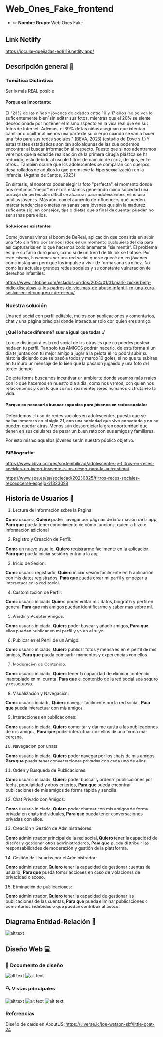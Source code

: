 # Web_Ones_Fake_frontend

* :pencil2: **Nombre Grupo:** Web Ones Fake

## Link Netlify
https://jocular-queijadas-ed8119.netlify.app/

## Descripción general :thought_balloon:


### Temática Distintiva:


Ser lo más REAL posible


#### Porque es Importante:


El "23% de las niñas y jóvenes de edades entre 10 y 17 años ‘no se ven lo suficientemente bien’ sin editar sus fotos, mientras que el 20% se siente decepcionado por no tener el mismo aspecto en la vida real que en sus fotos de Internet. Además, el 69% de las niñas aseguran que intentan cambiar u ocultar al menos una parte de su cuerpo cuando se van a hacer una foto para sus redes sociales." (BBVA, 2023) (estudio de Dove s.f.) Y estas tristes estadísticas son tan solo algunas de las que podemos encontrar al buscar información al respecto. Puesto que si nos adentramos veremos que la edad de realización de la primera cirugía plástica se ha reducido; esto debido al uso de filtros de cambio de nariz, de ojos, entre otros... También ocurre que los adolescentes se comparan con cuerpos desarrollados de adultos lo que promueve la hipersexualización en la infancia. (Ágatha de Santos, 2023)


En síntesis, al nosotros poder elegir la foto "perfecta", el momento donde nos sentimos "mejor" en el día estamos generando como sociedad una burbuja de perfección difícil de alcanzar para adolescentes, e incluso adultos jóvenes. Más aún, con el aumento de influencers qué pueden marcar tendencias o metas no sanas para jóvenes que sin la madurez suficiente siguen consejos, tips o dietas que a final de cuentas pueden no ser sanas para ellos.


#### Soluciones existentes


Como jóvenes vimos el boom de BeReal, aplicación que consistía en subir una foto sin filtro por ambos lados en un momento cualquiera del día para así capturarlos en lo que hacemos cotidianamente "sin mentir". El problema es que su fama duró poco, como si de un trend de tik tok se tratase. Por esto mismo, buscamos ser una red social que se quedé en los jóvenes como instagram pero que los impulse a vivir de forma sana su niñez. No como las actuales grandes redes sociales y su constante vulneración de derechos infantiles:


https://www.infobae.com/estados-unidos/2024/01/31/mark-zuckerberg-pidio-disculpas-a-los-padres-de-victimas-de-abuso-infantil-en-una-dura-sesion-en-el-congreso-de-eeeuu/




### Nuestra solución


Una red social con perfil editable, muros con publicaciones y comentarios, chat y una página principal donde interactuar solo con quien eres amigo.


#### ¿Qué lo hace diferente? suena igual que todas :/


Lo que distinguirá esta red social de las otras es que no puedes postear nada en tu perfil. Tan solo tus AMIGOS podrán hacerlo, de esta forma si un dia te juntas con tu mejor amigo a jugar a la pelota el no podrá subir su historia diciendo que se pasó a todos y marcó 10 goles, si no que tu subiras en tu muro un mensaje de lo bien que la pasaron jugando y una foto del tercer tiempo.


De esta forma buscamos incentivar un ambiente donde seamos más reales con lo que hacemos en nuestro dia a dia, como nos vemos, con quien nos relacionamos y con lo que somos realmente; seres humanos disfrutando la vida.


#### Porque es necesario buscar espacios para jóvenes en redes sociales


Defendemos el uso de redes sociales en adolescentes, puesto que se hallan inmersos en el siglo 21, con una sociedad que vive conectada y no se pueden quedar atrás. Menos aún desperdiciar la gran oportunidad que tienen en sus celulares de pasar un buen rato con sus amigos y familiares.


Por esto mismo aquellos jóvenes serán nuestro público objetivo.

### BiBliografía:


https://www.bbva.com/es/sostenibilidad/adolescentes-y-filtros-en-redes-sociales-un-juego-inocente-o-un-riesgo-para-la-autoestima/


https://www.epe.es/es/sociedad/20230825/filtros-redes-sociales-reconocerse-espejo-91323098

## Historia de Usuarios :busts_in_silhouette:

1. Lectura de Información sobre la Pagina:

**Como** usuario,
**Quiero** poder navegar por páginas de información de la app,
**Para que** pueda tener conocimiento de cómo funciona, quien la hizo e información adicional.

2. Registro y Creación de Perfil:

**Como** un nuevo usuario,
**Quiero** registrarme fácilmente en la aplicación,
**Para que** pueda iniciar sesión y entrar a la app.

3. Inicio de Sesión:

**Como** usuario registrado,
**Quiero** iniciar sesión fácilmente en la aplicación con mis datos registrados,
**Para que** pueda crear mi perfil y empezar a interactuar en la red social.

4. Customización de Perfil:

**Como** usuario iniciado
**Quiero** poder editar mis datos, biografía y perfil en general
**Para que** mis amigos puedan identificarme y saber más sobre mí.

5. Añadir y Aceptar Amigos:

**Como** usuario iniciado,
**Quiero** poder buscar y añadir amigos,
**Para que** ellos puedan publicar en mi perfil y yo en el suyo.

6. Publicar en el Perfil de un Amigo:

**Como** usuario iniciado,
**Quiero** publicar fotos y mensajes en el perfil de mis amigos,
**Para que** pueda compartir momentos y experiencias con ellos.

7. Moderación de Contenido:

**Como** usuario iniciado,
**Quiero** tener la capacidad de eliminar contenido inapropiado en mi cuenta,
**Para que** el contenido de la red social sea seguro y respetuoso.

8. Visualización y Navegación:

**Como** usuario inciado,
**Quiero** navegar fácilmente por la red social,
**Para que** pueda interactuar con mis amigos.

9. Interacciones en publicaciones:

**Como** usuario iniciado,
**Quiero** comentar y dar me gusta a las publicaciones de mis amigos,
**Para que** poder interactuar con ellos de una forma más cercana.

10. Navegacion por Chats:

**Como** usuario iniciado,
**Quiero** poder navegar por los chats de mis amigos,
**Para que** pueda tener conversaciones privadas con cada uno de ellos.

11. Orden y Busqueda de Publicaciones:

**Como** usuario iniciado,
**Quiero** poder buscar y ordenar publicaciones por fecha, popularidad y otros criterios,
**Para que** pueda encontrar publicaciones de mis amigos de forma rápida y sencilla.

12. Chat Privado con Amigos:

**Como** usuario iniciado,
**Quiero** poder chatear con mis amigos de forma privada en chats individuales,
**Para que** pueda tener conversaciones privadas con ellos.

13. Creación y Gestión de Administradores:

**Como** administrador principal de la red social,
**Quiero** tener la capacidad de diseñar y gestionar otros administradores,
**Para que** pueda distribuir las responsabilidades de moderación y gestión de la plataforma.

14. Gestión de Usuarios por el Administrador:

**Como** administrador,
**Quiero** tener la capacidad de gestionar cuentas de usuario,
**Para que** pueda tomar acciones en caso de violaciones de privacidad o acoso.

15. Eliminación de publicaciones:

**Como** administrador,
**Quiero** tener la capacidad de gestionar las publicaciones de las cuentas,
**Para que** pueda eliminar publicaciones o comentarios indebidos o que puedan contribuir al acoso.


## Diagrama Entidad-Relación :scroll:

![alt text](docs/DiadramaERWeb.png)

## Diseño Web :computer:

<!-- Documento de diseño web -->
### :art: Documento de diseño

![alt text](docs/diseno.png)
![alt text](docs/Aplicacion.png)

<!-- Vistas principales -->
### :mag: Vistas principales
![alt text](docs/PC.png)
![alt text](docs/Tablet.png)
![alt text](docs/Phone.png)


### Referencias

Diseño de cards en AboutUS: https://uiverse.io/joe-watson-sbf/little-goat-24

